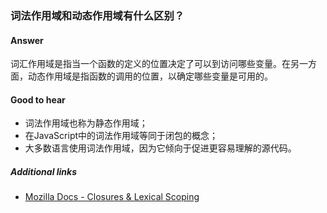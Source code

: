 ### 词法作用域和动态作用域有什么区别？

#### Answer

词汇作用域是指当一个函数的定义的位置决定了可以到访问哪些变量。在另一方面，动态作用域是指函数的调用的位置，以确定哪些变量是可用的。

#### Good to hear

* 词法作用域也称为静态作用域；
* 在JavaScript中的词法作用域等同于闭包的概念；
* 大多数语言使用词法作用域，因为它倾向于促进更容易理解的源代码。

##### Additional links

* [Mozilla Docs - Closures & Lexical Scoping](https://developer.mozilla.org/en-US/docs/Web/JavaScript/Closures)

<!-- tags: (javascript) -->

<!-- expertise: (1) -->
